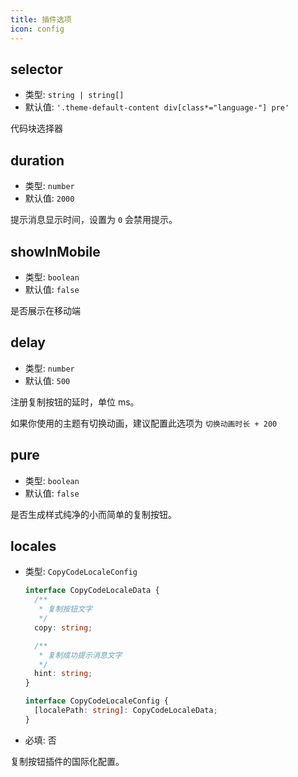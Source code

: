 ```yaml
---
title: 插件选项
icon: config
---
```


## selector

- 类型: `string | string[]`
- 默认值: `'.theme-default-content div[class*="language-"] pre'`

代码块选择器

## duration

- 类型: `number`
- 默认值: `2000`

提示消息显示时间，设置为 `0` 会禁用提示。

## showInMobile

- 类型: `boolean`
- 默认值: `false`

是否展示在移动端

## delay

- 类型: `number`
- 默认值: `500`

注册复制按钮的延时，单位 ms。

如果你使用的主题有切换动画，建议配置此选项为 `切换动画时长 + 200`

## pure

- 类型: `boolean`
- 默认值: `false`

是否生成样式纯净的小而简单的复制按钮。

## locales

- 类型: `CopyCodeLocaleConfig`

  ```ts
  interface CopyCodeLocaleData {
    /**
     * 复制按钮文字
     */
    copy: string;

    /**
     * 复制成功提示消息文字
     */
    hint: string;
  }

  interface CopyCodeLocaleConfig {
    [localePath: string]: CopyCodeLocaleData;
  }
  ```

- 必填: 否

复制按钮插件的国际化配置。
